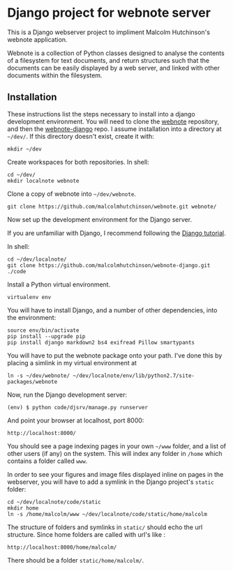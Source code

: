 Django project for webnote server
=================================

This is a Django webserver project to impliment Malcolm Hutchinson's
webnote application.

Webnote is a collection of Python classes designed to analyse the
contents of a filesystem for text documents, and return structures
such that the documents can be easily displayed by a web server, and
linked with other documents within the filesystem.



Installation
------------

These instructions list the steps necessary to install into a django
development environment. You will need to clone the
[webnote](https://github.com/malcolmhutchinson/webnote) repository,
and then the [webnote-django]() repo. I assume installation into a
directory at `~/dev/`. If this directory doesn't exist, create it
with:

    mkdir ~/dev

Create workspaces for both repositories. In shell:

    cd ~/dev/
    mkdir localnote webnote
    
Clone a copy of webnote into `~/dev/webnote`.

    git clone https://github.com/malcolmhutchinson/webnote.git webnote/

Now set up the development environment for the Django server.

If you are unfamiliar with Django, I recommend following the
[Django tutorial](https://docs.djangoproject.com/en/dev/intro/tutorial01/).

In shell:

    cd ~/dev/localnote/
    git clone https://github.com/malcolmhutchinson/webnote-django.git ./code


Install a Python virtual environment. 

    virtualenv env

You will have to install Django, and a number of other dependencies,
into the environment:

    source env/bin/activate
    pip install --upgrade pip
    pip install django markdown2 bs4 exifread Pillow smartypants

You will have to put the webnote package onto your path. I've done
this by placing a simlink in my virtual environment at

    ln -s ~/dev/webnote/ ~/dev/localnote/env/lib/python2.7/site-packages/webnote

Now, run the Django development server:

    (env) $ python code/djsrv/manage.py runserver

And point your browser at localhost, port 8000:

    http://localhost:8000/

You should see a page indexing pages in your own `~/www` folder, and a
list of other users (if any) on the system. This will index any folder
in `/home` which contains a folder called `www`.

In order to see your figures and image files displayed inline on pages
in the webserver, you will have to add a symlink in the Django
project's `static` folder:

    cd ~/dev/localnote/code/static
    mkdir home
    ln -s /home/malcolm/www ~/dev/localnote/code/static/home/malcolm

The structure of folders and symlinks in `static/` should echo the url
structure. Since home folders are called with url's like :

    http://localhost:8000/home/malcolm/

There should be a folder `static/home/malcolm/`.

